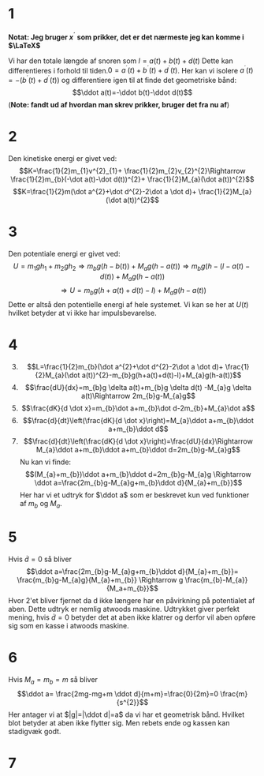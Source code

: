 # 1
**Notat: Jeg bruger $x^{´}$ som prikker, det er det nærmeste jeg kan komme i $\LaTeX$**

Vi har den totale længde af snoren som $l=a(t)+b(t)+d(t)$
Dette kan differentieres i forhold til tiden.$0=a^´(t)+b^{´}(t)+d^{´}(t)$.
Her kan vi isolere $a^{´}(t)=-(b^{´}(t)+d^{´}(t))$ og differentiere igen til at finde det geometriske bånd:
$$\ddot a(t)=-\ddot b(t)-\ddot d(t)$$
(**Note: fandt ud af hvordan man skrev prikker, bruger det fra nu af**)
# 2
Den kinetiske energi er givet ved: $$K=\frac{1}{2}m_{1}v^{2}_{1}+ \frac{1}{2}m_{2}v_{2}^{2}\Rightarrow \frac{1}{2}m_{b}(-\dot a(t)-\dot d(t))^{2}+ \frac{1}{2}M_{a}(\dot a(t))^{2}$$
$$K=\frac{1}{2}m(\dot a^{2}+\dot d^{2}-2\dot a \dot d)+ \frac{1}{2}M_{a}(\dot a(t))^{2}$$
# 3
Den potentiale energi er givet ved: $$U=m_{1}gh_{1}+m_{2}gh_{2}\Rightarrow m_{b}g(h-b(t))+M_{a}g(h-a(t))\Rightarrow m_{b}g(h-(l-a(t)-d(t)) +M_{a}g(h-a(t))$$
$$\Rightarrow U=m_{b}g(h+a(t)+d(t)-l)+M_{a}g(h-a(t))$$
Dette er altså den potentielle energi af hele systemet.
Vi kan se her at $U(t)$ hvilket betyder at vi ikke har impulsbevarelse.

# 4
3. $$L=\frac{1}{2}m_{b}(\dot a^{2}+\dot d^{2}-2\dot a \dot d)+ \frac{1}{2}M_{a}(\dot a(t))^{2}-m_{b}g(h+a(t)+d(t)-l)+M_{a}g(h-a(t))$$
4. $$\frac{dU}{dx}=m_{b}g \delta a(t)+m_{b}g \delta d(t) -M_{a}g \delta a(t)\Rightarrow 2m_{b}g-M_{a}g$$
5. $$\frac{dK}{d \dot x}=m_{b}\dot a+m_{b}\dot d-2m_{b}+M_{a}\dot a$$
6. $$\frac{d}{dt}\left(\frac{dK}{d \dot x}\right)=M_{a}\ddot a+m_{b}\ddot a+m_{b}\ddot d$$
7. $$\frac{d}{dt}\left(\frac{dK}{d \dot x}\right)=\frac{dU}{dx}\Rightarrow M_{a}\ddot a+m_{b}\ddot a+m_{b}\ddot d=2m_{b}g-M_{a}g$$
Nu kan vi finde:$$(M_{a}+m_{b})\ddot a+m_{b}\ddot d=2m_{b}g-M_{a}g \Rightarrow \ddot a=\frac{2m_{b}g-M_{a}g+m_{b}\ddot d}{M_{a}+m_{b}}$$
Her har vi et udtryk for $\ddot a$ som er beskrevet kun ved funktioner af $m_{b}\text{ og }M_{a}$.
# 5
Hvis $\dot d=0$ så bliver $$\ddot a=\frac{2m_{b}g-M_{a}g+m_{b}\ddot d}{M_{a}+m_{b}}= \frac{m_{b}g-M_{a}g}{M_{a}+m_{b}} \Rightarrow g \frac{m_{b}-M_{a}}{M_a+m_{b}}$$
Hvor 2'et bliver fjernet da d ikke længere har en påvirkning på potentialet af aben.
Dette udtryk er nemlig atwoods maskine.
Udtrykket giver perfekt mening, hvis $\dot d=0$ betyder det at aben ikke klatrer og derfor vil aben opføre sig som en kasse i atwoods maskine.

# 6
Hvis $M_{a}=m_{b}=m$ så bliver $$\ddot a= \frac{2mg-mg+m \ddot d}{m+m}=\frac{0}{2m}=0 \frac{m}{s^{2}}$$
Her antager vi at $|g|=|\ddot d|=a$ da vi har et geometrisk bånd.
Hvilket blot betyder at aben ikke flytter sig. Men rebets ende og kassen kan stadigvæk godt.

# 7

